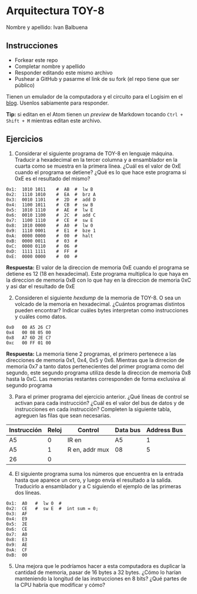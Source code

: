 # Arquitectura TOY-8

Nombre y apellido: Ivan Balbuena

## Instrucciones

- Forkear este repo
- Completar nombre y apellido
- Responder editando este mismo archivo
- Pushear a GitHub y pasarme el link de su fork (el repo tiene que ser público)


Tienen un emulador de la computadora y el circuito para el Logisim en el [blog](https://la35.net/orga/emulador.html). Usenlos sabiamente para responder.

**Tip:** si editan en el Atom tienen un _preview_ de Markdown tocando `Ctrl + Shift + M` mientras editan este archivo.
## Ejercicios

1. Considerar el siguiente programa de TOY-8 en lenguaje máquina. Traducir a hexadecimal en la tercer columna y a ensamblador en la cuarta como se muestra en la primera línea. ¿Cuál es el valor de 0xE cuando el programa se detiene? ¿Qué es lo que hace este programa si 0xE es el resultado del mismo?

```
0x1:  1010 1011    #  AB  #  lw B    
0x2:  1110 1010    #  EA  #  brz A   
0x3:  0010 1101    #  2D  #  add D   
0x4:  1100 1011    #  CB  #  sw B    
0x5:  1010 1110    #  AE  #  lw E    
0x6:  0010 1100    #  2C  #  add C   
0x7:  1100 1110    #  CE  #  sw E    
0x8:  1010 0000    #  A0  #  lw 0   
0x9:  1110 0001    #  E1  #  bze 1   
0xA:  0000 0000    #  00  #  halt    
0xB:  0000 0011    #  03  #          
0xC:  0000 0110    #  06  #          
0xD:  1111 1111    #  FF  #          
0xE:  0000 0000    #  00  #          
```
**Respuesta:** El valor de la direccion de memoria 0xE cuando el programa se detiene es 12 (18 en hexadecimal). Este programa multiplica lo que haya en la direccion de memoria 0xB con lo que hay en la direccion de memoria 0xC y asi dar el resultado de 0xE

2. Consideren el siguiente _hexdump_ de la memoria de TOY-8. O sea un volcado de la memoria en hexadecimal. ¿Cuántos programas distintos pueden encontrar? Indicar cuáles bytes interpretan como instrucciones y cuáles como datos.

```
0x0   00 A5 26 C7
0x4   00 08 05 00
0x8   A7 6D 2E C7
0xc   00 FF 01 00
```
**Respuesta:** La memoria tiene 2 programas, el primero pertenece a las direcciones de memoria 0x1, 0x4, 0x5 y 0x6. Mientras que la dirrecion de memoria 0x7 a tanto datos pertenecientes del primer programa como del segundo, este segundo programa utiliza desde la direccion de memoria 0x8 hasta la 0xC. Las memorias restantes corresponden de forma exclusiva al segundo programa

3. Para el primer programa del ejercicio anterior. ¿Qué líneas de control se activan para cada instrucción? ¿Cuál es el valor del bus de datos y de instrucciones en cada instrucción? Completen la siguiente tabla, agreguen las filas que sean necesarias.

|Instrucción|Reloj|Control|Data bus|Address Bus|
|---|---|--------------|---|---|
|A5 |0  |IR en         |A5 |1  |
|A5 |1  |R en, addr mux|08 |5  |
|26 |0  |              |   |   |

4. El siguiente programa suma los números que encuentra en la entrada hasta que aparece un cero, y luego envía el resultado a la salida. Traducirlo a ensamblador y a C siguiendo el ejemplo de las primeras dos líneas.

```
0x1:  A0   #  lw 0  #
0x2:  CE   #  sw E  #  int sum = 0;
0x3:  AF
0x4:  E9
0x5:  2E
0x6:  CE
0x7:  A0
0x8:  E3
0x9:  AE
0xA:  CF
0xB:  00
```

5. Una mejora que le podríamos hacer a esta computadora es duplicar la cantidad de memoria, pasar de 16 bytes a 32 bytes. ¿Cómo lo harían manteniendo la longitud de las instrucciones en 8 bits? ¿Qué partes de la CPU habría que modificar y cómo?

